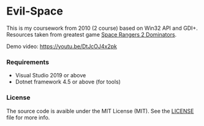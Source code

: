 # Evil-Space
This is my coursework from 2010 (2 course) based on Win32 API and GDI+. Resources taken from greatest game [Space Rangers 2 Dominators](https://en.wikipedia.org/wiki/Space_Rangers_2:_Dominators).

Demo video: https://youtu.be/DtJcOJ4x2pk

### Requirements

* Visual Studio 2019 or above
* Dotnet framework 4.5 or above (for tools)

### License

The source code is avaible under the MIT License (MIT). See the [LICENSE](LICENSE) file for more info.
